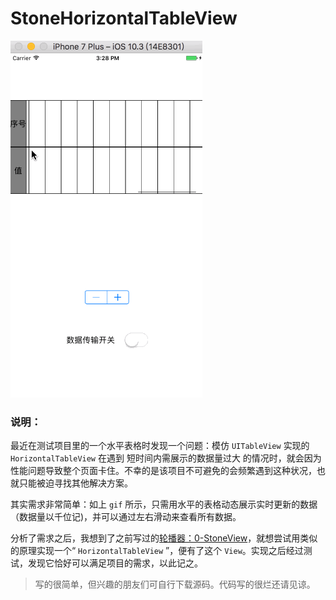 # StoneHorizontalTableView

![1-StoneHorizontalTableViewDemo](https://github.com/StoneN/OC-Demos/blob/master/PicturesForREADME/1-StoneHorizontalTableViewDemo.gif)

### 说明：

最近在测试项目里的一个水平表格时发现一个问题：模仿 `UITableView` 实现的 `HorizontalTableView` 在遇到 短时间内需展示的数据量过大 的情况时，就会因为性能问题导致整个页面卡住。不幸的是该项目不可避免的会频繁遇到这种状况，也就只能被迫寻找其他解决方案。

其实需求非常简单：如上 `gif` 所示，只需用水平的表格动态展示实时更新的数据（数据量以千位记)，并可以通过左右滑动来查看所有数据。

分析了需求之后，我想到了之前写过的[轮播器：0-StoneView](https://github.com/StoneN/OC-Demos/blob/master/0-StoneView/README-0.md)，就想尝试用类似的原理实现一个“ `HorizontalTableView` ”，便有了这个 `View`。实现之后经过测试，发现它恰好可以满足项目的需求，以此记之。

> 写的很简单，但兴趣的朋友们可自行下载源码。代码写的很烂还请见谅。

